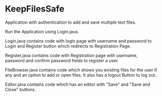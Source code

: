 # KeepFilesSafe
Application with authentication to add and save multiple text files.

Run the Application using Login.java.

Login.java contains code with login page with username and password to Login and Register button which redirects to Registration Page.

Register.java contains code with Registration page with username, password and confirm password fields to register a user.

FileBrowser.java contains code which shows you existing files for the user if any and an option to add or open files.
It also has a logout Button to log out..

Editor.java contains code which has an editor with "Save" and "Save and Close" buttons.
